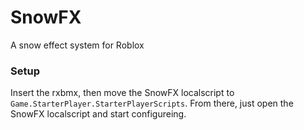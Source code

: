 # SnowFX
A snow effect system for Roblox
### Setup
Insert the rxbmx, then move the SnowFX localscript to `Game.StarterPlayer.StarterPlayerScripts`.
From there, just open the SnowFX localscript and start configureing.
